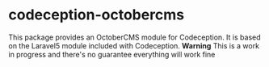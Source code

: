 # codeception-octobercms

This package provides an OctoberCMS module for Codeception. It is based on the Laravel5 module included with Codeception.
**Warning** This is a work in progress and there's no guarantee everything will work fine